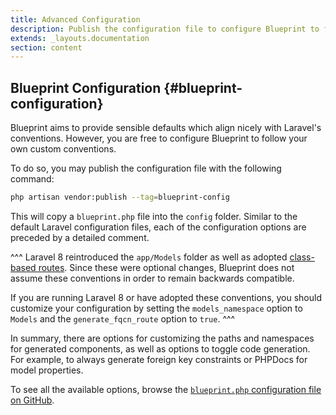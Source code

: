```yaml
---
title: Advanced Configuration
description: Publish the configuration file to configure Blueprint to follow your own custom conventions.
extends: _layouts.documentation
section: content
---
```

## Blueprint Configuration {#blueprint-configuration}
Blueprint aims to provide sensible defaults which align nicely with Laravel's conventions. However, you are free to configure Blueprint to follow your own custom conventions.

To do so, you may publish the configuration file with the following command:

```sh
php artisan vendor:publish --tag=blueprint-config
```

This will copy a `blueprint.php` file into the `config` folder. Similar to the default Laravel configuration files, each of the configuration options are preceded by a detailed comment.

^^^
Laravel 8 reintroduced the `app/Models` folder as well as adopted [class-based routes](https://freek.dev/1210-a-better-way-to-register-routes-in-laravel). Since these were optional changes, Blueprint does not assume these conventions in order to remain backwards compatible.

If you are running Laravel 8 or have adopted these conventions, you should customize your configuration by setting the `models_namespace` option to `Models` and the `generate_fqcn_route` option to `true`.
^^^

In summary, there are options for customizing the paths and namespaces for generated components, as well as options to toggle code generation. For example, to always generate foreign key constraints or PHPDocs for model properties.

To see all the available options, browse the [`blueprint.php` configuration file on GitHub](https://github.com/laravel-shift/blueprint/blob/master/config/blueprint.php).

